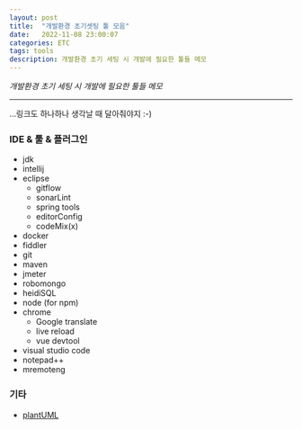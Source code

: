 ```yaml
---
layout: post
title:  "개발환경 초기셋팅 툴 모음"
date:   2022-11-08 23:00:07
categories: ETC
tags: tools
description: 개발환경 초기 세팅 시 개발에 필요한 툴들 메모
---
```


<i class="fa-solid fa-check"></i> *개발환경 초기 세팅 시 개발에 필요한 툴들 메모*

---

...링크도 하나하나 생각날 때 달아줘야지 :-)

### IDE & 툴 & 플러그인

- jdk
- intellij
- eclipse
  - gitflow
  - sonarLint
  - spring tools
  - editorConfig
  - codeMix(x)
- docker
- fiddler
- git
- maven
- jmeter
- robomongo
- heidiSQL
- node (for npm)
- chrome
  - Google translate
  - live reload
  - vue devtool
- visual studio code
- notepad++
- mremoteng

### 기타

- [plantUML][plantUML]

[plantUML]: http://plantuml.com/ko/